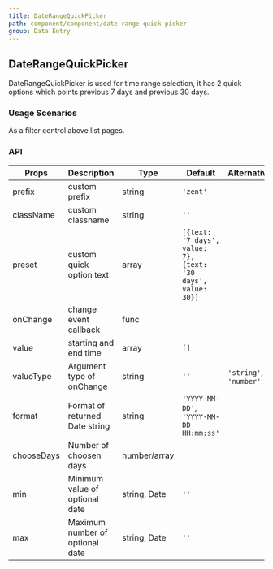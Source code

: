 ```yaml
---
title: DateRangeQuickPicker
path: component/component/date-range-quick-picker
group: Data Entry
---
```


## DateRangeQuickPicker

DateRangeQuickPicker is used for time range selection, it has 2 quick options which points previous 7 days and previous 30 days.

### Usage Scenarios

As a filter control above list pages.

### API

| Props            | Description               | Type             | Default      | Alternatives     |
|------          |------              |------            |--------    |--------   |
| prefix         | custom prefix           | string          | `'zent'`    |           |
| className      | custom classname          | string            |   `''`      |              |
| preset         | custom quick option text      | array             | `[{text: '7 days', value: 7}, {text: '30 days', value: 30}]`    |           |
| onChange       | change event callback  | func             |         |              |
| value          | starting and end time       | array           |   `[]`        |             |
| valueType | Argument type of onChange | string | `''` | `'string'`, `'number'` |
| format         | Format of returned Date string |  string          |   `'YYYY-MM-DD'`, `'YYYY-MM-DD HH:mm:ss'`   |           |
| chooseDays     | Number of choosen days |  number/array          |               |         |
| min            | Minimum value of optional date | string, Date  | `''`  |    |
| max            | Maximum number of optional date  | string, Date  | `''`  |    |
